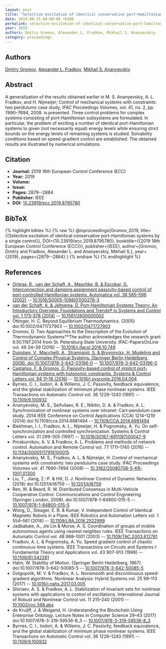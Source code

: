 ```yaml
---
layout: post
title: "Selective excitation of identical conservative port-Hamiltonian systems by a single control"
date: 2019-08-15 00:00:00 +0100
permalink: selective-excitation-of-identical-conservative-port-hamiltonian-systems-by-a-single-control
year: 2019
authors: Dmitry Gromov, Alexander L. Fradkov, Mikhail S. Ananyevskiy
category: proceedings
---
```

 
## Authors
[Dmitry Gromov](authors/dmitry-gromov), [Alexander L. Fradkov](authors/alexander-l-fradkov), [Mikhail S. Ananyevskiy](authors/mikhail-s-ananyevskiy)
 
## Abstract
A generalization of the results obtained earlier in M. S. Ananyevskiy, A. L. Fradkov, and H. Nijmeijer; Control of mechanical systems with constraints: two pendulums case study, IFAC Proceedings Volumes, vol. 41, no. 2, pp. 7690–7694, 2008. is presented. Three control problems for complex systems consisting of port-Hamiltonian subsystems are formulated. In particular, the problem of exciting a number of identical port-Hamiltonian systems to given (not necessarily equal) energy levels while ensuring strict bounds on the energy levels of remaining systems is studied. Solvability conditions based on speed-gradient control are established. The obtained results are illustrated by numerical simulations.
 
## Citation
- **Journal:** 2019 18th European Control Conference (ECC)
- **Year:** 2019
- **Volume:** 
- **Issue:** 
- **Pages:** 2879--2884
- **Publisher:** IEEE
- **DOI:** [10.23919/ecc.2019.8795780](https://doi.org/10.23919/ecc.2019.8795780)
 
## BibTeX
{% highlight bibtex %}
{% raw %}
@inproceedings{Gromov_2019,
  title={{Selective excitation of identical conservative port-Hamiltonian systems by a single control}},
  DOI={10.23919/ecc.2019.8795780},
  booktitle={{2019 18th European Control Conference (ECC)}},
  publisher={IEEE},
  author={Gromov, Dmitry and Fradkov, Alexander L. and Ananyevskiy, Mikhail S.},
  year={2019},
  pages={2879--2884}
}
{% endraw %}
{% endhighlight %}
 
## References
- [Ortega, R., van der Schaft, A., Maschke, B. & Escobar, G. Interconnection and damping assignment passivity-based control of port-controlled Hamiltonian systems. Automatica vol. 38 585–596 (2002)](interconnection-and-damping-assignment-passivity-based-control-of-port-controlled-hamiltonian-systems) -- [10.1016/S0005-1098(01)00278-3](https://doi.org/10.1016/S0005-1098(01)00278-3)
- [van der Schaft, A. & Jeltsema, D. Port-Hamiltonian Systems Theory: An Introductory Overview. Foundations and Trends® in Systems and Control vol. 1 173–378 (2014)](port-hamiltonian-systems-theory-an-introductory-overview-journal) -- [10.1561/2600000002](https://doi.org/10.1561/2600000002)
- Öttinger, H. C. Beyond Equilibrium Thermodynamics. (2005) doi:10.1002/0471727903 -- [10.1002/0471727903](https://doi.org/10.1002/0471727903)
- Gromov, D. Two Approaches to the Description of the Evolution of Thermodynamic Systems**The author acknowledges the research grant 9.50.1197.2014 from St. Petersburg State University. IFAC-PapersOnLine vol. 49 34–39 (2016) -- [10.1016/j.ifacol.2016.10.749](https://doi.org/10.1016/j.ifacol.2016.10.749)
- [Duindam, V., Macchelli, A., Stramigioli, S. & Bruyninckx, H. Modeling and Control of Complex Physical Systems. (Springer Berlin Heidelberg, 2009). doi:10.1007/978-3-642-03196-0](modeling-and-control-of-complex-physical-systems) -- [10.1007/978-3-642-03196-0](https://doi.org/10.1007/978-3-642-03196-0)
- [Castaños, F. & Gromov, D. Passivity-based control of implicit port-Hamiltonian systems with holonomic constraints. Systems &amp; Control Letters vol. 94 11–18 (2016)](passivity-based-control-of-implicit-port-hamiltonian-systems-with-holonomic-constraints) -- [10.1016/j.sysconle.2016.04.004](https://doi.org/10.1016/j.sysconle.2016.04.004)
- Byrnes, C. I., Isidori, A. & Willems, J. C. Passivity, feedback equivalence, and the global stabilization of minimum phase nonlinear systems. IEEE Transactions on Automatic Control vol. 36 1228–1240 (1991) -- [10.1109/9.100932](https://doi.org/10.1109/9.100932)
- Ananyevskiy, M. S., Seifullaev, R. E., Nikitin, D. A. & Fradkov, A. L. Synchronization of nonlinear systems over intranet: Cart-pendulum case study. 2014 IEEE Conference on Control Applications (CCA) 1214–1219 (2014) doi:10.1109/cca.2014.6981494 -- [10.1109/CCA.2014.6981494](https://doi.org/10.1109/CCA.2014.6981494)
- Blekhman, I. I., Fradkov, A. L., Nijmeijer, H. & Pogromsky, A. Yu. On self-synchronization and controlled synchronization. Systems &amp; Control Letters vol. 31 299–305 (1997) -- [10.1016/S0167-6911(97)00047-9](https://doi.org/10.1016/S0167-6911(97)00047-9)
- Proskurnikov, A. V. & Fradkov, A. L. Problems and methods of network control. Automation and Remote Control vol. 77 1711–1740 (2016) -- [10.1134/S0005117916100015](https://doi.org/10.1134/S0005117916100015)
- Ananyevskiy, M. S., Fradkov, A. L. & Nijmeijer, H. Control of mechanical systems with constraints: two pendulums case study. IFAC Proceedings Volumes vol. 41 7690–7694 (2008) -- [10.3182/20080706-5-KR-1001.01300](https://doi.org/10.3182/20080706-5-KR-1001.01300)
- Liu, T., Jiang, Z.-P. & Hill, D. J. Nonlinear Control of Dynamic Networks. (2018) doi:10.1201/b16759 -- [10.1201/b16759](https://doi.org/10.1201/b16759)
- Ren, W. & Beard, R. W. Distributed Consensus in Multi-Vehicle Cooperative Control. Communications and Control Engineering (Springer London, 2008). doi:10.1007/978-1-84800-015-5 -- [10.1007/978-1-84800-015-5](https://doi.org/10.1007/978-1-84800-015-5)
- Wong, D., Steager, E. B. & Kumar, V. Independent Control of Identical Magnetic Robots in a Plane. IEEE Robotics and Automation Letters vol. 1 554–561 (2016) -- [10.1109/LRA.2016.2522999](https://doi.org/10.1109/LRA.2016.2522999)
- Jadbabaie, A., Jie Lin & Morse, A. S. Coordination of groups of mobile autonomous agents using nearest neighbor rules. IEEE Transactions on Automatic Control vol. 48 988–1001 (2003) -- [10.1109/TAC.2003.812781](https://doi.org/10.1109/TAC.2003.812781)
- Fradkov, A. L. & Pogromsky, A. Yu. Speed gradient control of chaotic continuous-time systems. IEEE Transactions on Circuits and Systems I: Fundamental Theory and Applications vol. 43 907–913 (1996) -- [10.1109/81.542281](https://doi.org/10.1109/81.542281)
- Hahn, W. Stability of Motion. (Springer Berlin Heidelberg, 1967). doi:10.1007/978-3-642-50085-5 -- [10.1007/978-3-642-50085-5](https://doi.org/10.1007/978-3-642-50085-5)
- Dolgopolik, M. V. & Fradkov, A. L. Nonsmooth and discontinuous speed-gradient algorithms. Nonlinear Analysis: Hybrid Systems vol. 25 99–113 (2017) -- [10.1016/j.nahs.2017.03.005](https://doi.org/10.1016/j.nahs.2017.03.005)
- Shiriaev, A. S. & Fradkov, A. L. Stabilization of invariant sets for nonlinear systems with applications to control of oscillations. International Journal of Robust and Nonlinear Control vol. 11 215–240 (2001) -- [10.1002/rnc.568.abs](https://doi.org/10.1002/rnc.568.abs)
- de Kruijff, J. & Weigand, H. Understanding the Blockchain Using Enterprise Ontology. Lecture Notes in Computer Science 29–43 (2017) doi:10.1007/978-3-319-59536-8_3 -- [10.1007/978-3-319-59536-8_3](https://doi.org/10.1007/978-3-319-59536-8_3)
- Byrnes, C. I., Isidori, A. & Willems, J. C. Passivity, feedback equivalence, and the global stabilization of minimum phase nonlinear systems. IEEE Transactions on Automatic Control vol. 36 1228–1240 (1991) -- [10.1109/9.100932](https://doi.org/10.1109/9.100932)

